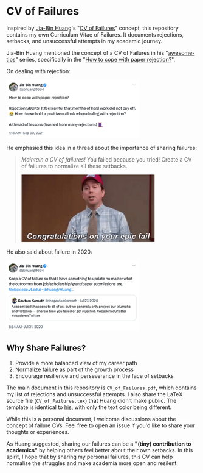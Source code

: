 # CV of Failures

Inspired by [Jia-Bin Huang](https://jbhuang0604.github.io/)'s "[CV of Failures](https://jbhuang0604.github.io/Huang_CV_Failure.pdf)" concept, this repository contains my own Curriculum Vitae of Failures. It documents rejections, setbacks, and unsuccessful attempts in my academic journey.

Jia-Bin Huang mentioned the concept of a CV of Failures in his "[awesome-tips](https://github.com/jbhuang0604/awesome-tips)" series, specifically in the "[How to cope with paper rejection?](https://x.com/jbhuang0604/status/1443248831102136333)".

On dealing with rejection:

<img src="asset/tweet-Huang-01.png" width="350">

He emphasied this idea in a thread about the importance of sharing failures:
> *Maintain a CV of failures!*
> You failed because you tried! Create a CV of failures to normalize all these setbacks.
>
> <img src="asset/meme.gif" width="350"> 

He also said about failure in 2020:

<img src="asset/tweet-Huang-02.png" width="350">



## Why Share Failures?
1. Provide a more balanced view of my career path
2. Normalize failure as part of the growth process
3. Encourage resilience and perseverance in the face of setbacks

The main document in this repository is `CV_of_Failures.pdf`, which contains my list of rejections and unsuccessful attempts. I also share the LaTeX source file (`CV_of_Failures.tex`) that Huang didn't make public. The template is identical to [his](https://jbhuang0604.github.io/Huang_CV_Failure.pdf), with only the text color being different.

While this is a personal document, I welcome discussions about the concept of failure CVs. Feel free to open an issue if you'd like to share your thoughts or experiences.

As Huang suggested, sharing our failures can be a **"(tiny) contribution to academics"** by helping others feel better about their own setbacks. In this spirit, I hope that by sharing my personal failures, this CV can help normalise the struggles and make academia more open and resilent.